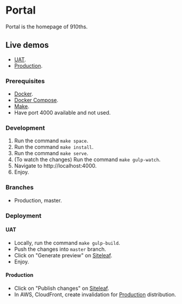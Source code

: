 Portal
===
Portal is the homepage of 910ths.

## Live demos

- [UAT][uat].
- [Production][production].

[uat]: https://uat.910ths.sa
[production]: https://910ths.sa

### Prerequisites

- [Docker][docker].
- [Docker Compose][docker-compose].
- [Make][make].
- Have port 4000 available and not used.

[docker]: https://www.docker.com/
[docker-compose]: https://docs.docker.com/compose/
[make]: https://www.gnu.org/software/make/

### Development

1. Run the command `make space`.
2. Run the command  `make install`.
3. Run the command `make serve`.
3. (To watch the changes) Run the command `make gulp-watch`.
4. Navigate to http://localhost:4000.
5. Enjoy.

### Branches

- Production, master.

### Deployment

#### UAT
- Locally, run the command `make gulp-build`.
- Push the changes into `master` branch.
- Click on "Generate preview" on [Siteleaf][siteleaf].
- Enjoy.

[siteleaf]: https://www.siteleaf.com/

#### Production
- Click on "Publish changes" on [Siteleaf][siteleaf].
- In AWS, CloudFront, create invalidation for [Production][production] distribution.